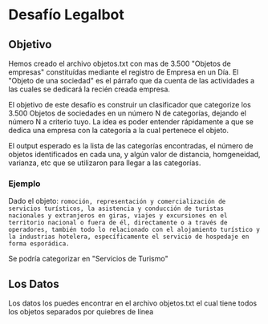 # Desafío Legalbot

## Objetivo
Hemos creado el archivo objetos.txt con mas de 3.500 "Objetos de empresas" constituídas mediante el registro de Empresa en un Día. El "Objeto de una sociedad" es el párrafo que da cuenta de las actividades a las cuales se dedicará la recién creada empresa.

El objetivo de este desafío es construir un clasificador que categorize los 3.500 Objetos de sociedades en un número N de categorías, dejando el número N a criterio tuyo. La idea es poder entender rápidamente a que se dedica una empresa con la categoría a la cual pertenece el objeto.

El output esperado es la lista de las categorías encontradas, el número de objetos identificados en cada una, y algún valor de distancia, homgeneidad, varianza, etc que se utilizaron para llegar a las categorías.

### Ejemplo

Dado el objeto:
```romoción, representación y comercialización de servicios turísticos, la asistencia y conducción de turistas nacionales y extranjeros en giras, viajes y excursiones en el territorio nacional o fuera de él, directamente o a través de operadores, también todo lo relacionado con el alojamiento turístico y la industrias hotelera, específicamente el servicio de hospedaje en forma esporádica.```

Se podría categorizar en "Servicios de Turismo"

## Los Datos
Los datos los puedes encontrar en el archivo objetos.txt el cual tiene todos los objetos separados por quiebres de línea

